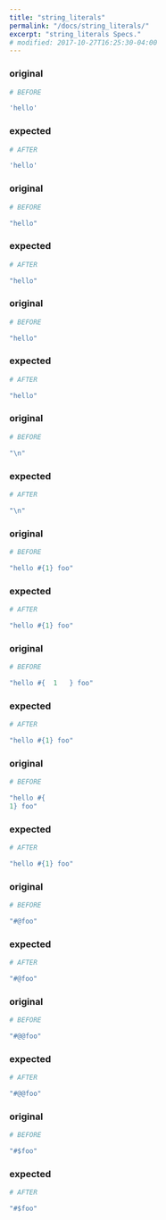 ```yaml
---
title: "string_literals"
permalink: "/docs/string_literals/"
excerpt: "string_literals Specs."
# modified: 2017-10-27T16:25:30-04:00
---
```

### original
```ruby
# BEFORE

'hello'

```
### expected
```ruby
# AFTER

'hello'

```
### original
```ruby
# BEFORE

"hello"

```
### expected
```ruby
# AFTER

"hello"

```
### original
```ruby
# BEFORE

"hello"

```
### expected
```ruby
# AFTER

"hello"

```
### original
```ruby
# BEFORE

"\n"

```
### expected
```ruby
# AFTER

"\n"

```
### original
```ruby
# BEFORE

"hello #{1} foo"

```
### expected
```ruby
# AFTER

"hello #{1} foo"

```
### original
```ruby
# BEFORE

"hello #{  1   } foo"

```
### expected
```ruby
# AFTER

"hello #{1} foo"

```
### original
```ruby
# BEFORE

"hello #{
1} foo"

```
### expected
```ruby
# AFTER

"hello #{1} foo"

```
### original
```ruby
# BEFORE

"#@foo"

```
### expected
```ruby
# AFTER

"#@foo"

```
### original
```ruby
# BEFORE

"#@@foo"

```
### expected
```ruby
# AFTER

"#@@foo"

```
### original
```ruby
# BEFORE

"#$foo"

```
### expected
```ruby
# AFTER

"#$foo"
```

